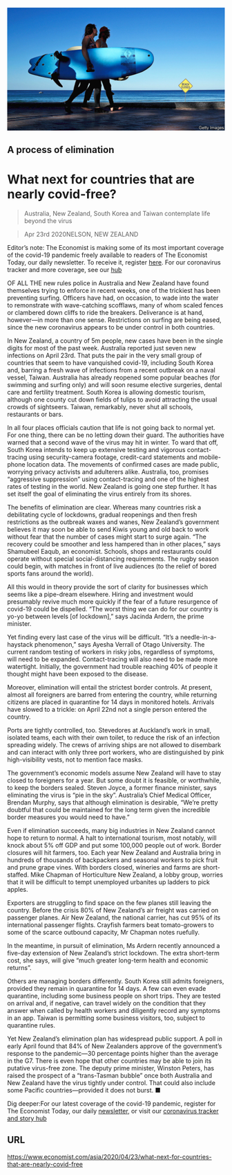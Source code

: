 ![](./images/20200425_ASP003_1.jpg)

## A process of elimination

# What next for countries that are nearly covid-free?

> Australia, New Zealand, South Korea and Taiwan contemplate life beyond the virus

> Apr 23rd 2020NELSON, NEW ZEALAND

Editor’s note: The Economist is making some of its most important coverage of the covid-19 pandemic freely available to readers of The Economist Today, our daily newsletter. To receive it, register [here](https://www.economist.com//newslettersignup). For our coronavirus tracker and more coverage, see our [hub](https://www.economist.com//coronavirus)

OF ALL THE new rules police in Australia and New Zealand have found themselves trying to enforce in recent weeks, one of the trickiest has been preventing surfing. Officers have had, on occasion, to wade into the water to remonstrate with wave-catching scofflaws, many of whom scaled fences or clambered down cliffs to ride the breakers. Deliverance is at hand, however—in more than one sense. Restrictions on surfing are being eased, since the new coronavirus appears to be under control in both countries.

In New Zealand, a country of 5m people, new cases have been in the single digits for most of the past week. Australia reported just seven new infections on April 23rd. That puts the pair in the very small group of countries that seem to have vanquished covid-19, including South Korea and, barring a fresh wave of infections from a recent outbreak on a naval vessel, Taiwan. Australia has already reopened some popular beaches (for swimming and surfing only) and will soon resume elective surgeries, dental care and fertility treatment. South Korea is allowing domestic tourism, although one county cut down fields of tulips to avoid attracting the usual crowds of sightseers. Taiwan, remarkably, never shut all schools, restaurants or bars.

In all four places officials caution that life is not going back to normal yet. For one thing, there can be no letting down their guard. The authorities have warned that a second wave of the virus may hit in winter. To ward that off, South Korea intends to keep up extensive testing and vigorous contact-tracing using security-camera footage, credit-card statements and mobile-phone location data. The movements of confirmed cases are made public, worrying privacy activists and adulterers alike. Australia, too, promises “aggressive suppression” using contact-tracing and one of the highest rates of testing in the world. New Zealand is going one step further. It has set itself the goal of eliminating the virus entirely from its shores.

The benefits of elimination are clear. Whereas many countries risk a debilitating cycle of lockdowns, gradual reopenings and then fresh restrictions as the outbreak waxes and wanes, New Zealand’s government believes it may soon be able to send Kiwis young and old back to work without fear that the number of cases might start to surge again. “The recovery could be smoother and less hampered than in other places,” says Shamubeel Eaqub, an economist. Schools, shops and restaurants could operate without special social-distancing requirements. The rugby season could begin, with matches in front of live audiences (to the relief of bored sports fans around the world).

All this would in theory provide the sort of clarity for businesses which seems like a pipe-dream elsewhere. Hiring and investment would presumably revive much more quickly if the fear of a future resurgence of covid-19 could be dispelled. “The worst thing we can do for our country is yo-yo between levels [of lockdown],” says Jacinda Ardern, the prime minister.

Yet finding every last case of the virus will be difficult. “It’s a needle-in-a-haystack phenomenon,” says Ayesha Verrall of Otago University. The current random testing of workers in risky jobs, regardless of symptoms, will need to be expanded. Contact-tracing will also need to be made more watertight. Initially, the government had trouble reaching 40% of people it thought might have been exposed to the disease.

Moreover, elimination will entail the strictest border controls. At present, almost all foreigners are barred from entering the country, while returning citizens are placed in quarantine for 14 days in monitored hotels. Arrivals have slowed to a trickle: on April 22nd not a single person entered the country.

Ports are tightly controlled, too. Stevedores at Auckland’s work in small, isolated teams, each with their own toilet, to reduce the risk of an infection spreading widely. The crews of arriving ships are not allowed to disembark and can interact with only three port workers, who are distinguished by pink high-visibility vests, not to mention face masks.

The government’s economic models assume New Zealand will have to stay closed to foreigners for a year. But some doubt it is feasible, or worthwhile, to keep the borders sealed. Steven Joyce, a former finance minister, says eliminating the virus is “pie in the sky”. Australia’s Chief Medical Officer, Brendan Murphy, says that although elimination is desirable, “We’re pretty doubtful that could be maintained for the long term given the incredible border measures you would need to have.”

Even if elimination succeeds, many big industries in New Zealand cannot hope to return to normal. A halt to international tourism, most notably, will knock about 5% off GDP and put some 100,000 people out of work. Border closures will hit farmers, too. Each year New Zealand and Australia bring in hundreds of thousands of backpackers and seasonal workers to pick fruit and prune grape vines. With borders closed, wineries and farms are short-staffed. Mike Chapman of Horticulture New Zealand, a lobby group, worries that it will be difficult to tempt unemployed urbanites up ladders to pick apples.

Exporters are struggling to find space on the few planes still leaving the country. Before the crisis 80% of New Zealand’s air freight was carried on passenger planes. Air New Zealand, the national carrier, has cut 95% of its international passenger flights. Crayfish farmers beat tomato-growers to some of the scarce outbound capacity, Mr Chapman notes ruefully.

In the meantime, in pursuit of elimination, Ms Ardern recently announced a five-day extension of New Zealand’s strict lockdown. The extra short-term cost, she says, will give “much greater long-term health and economic returns”.

Others are managing borders differently. South Korea still admits foreigners, provided they remain in quarantine for 14 days. A few can even evade quarantine, including some business people on short trips. They are tested on arrival and, if negative, can travel widely on the condition that they answer when called by health workers and diligently record any symptoms in an app. Taiwan is permitting some business visitors, too, subject to quarantine rules.

Yet New Zealand’s elimination plan has widespread public support. A poll in early April found that 84% of New Zealanders approve of the government’s response to the pandemic—30 percentage points higher than the average in the G7. There is even hope that other countries may be able to join its putative virus-free zone. The deputy prime minister, Winston Peters, has raised the prospect of a “trans-Tasman bubble” once both Australia and New Zealand have the virus tightly under control. That could also include some Pacific countries—provided it does not burst. ■

Dig deeper:For our latest coverage of the covid-19 pandemic, register for The Economist Today, our daily [newsletter](https://www.economist.com//newslettersignup), or visit our [coronavirus tracker and story hub](https://www.economist.com//coronavirus)

## URL

https://www.economist.com/asia/2020/04/23/what-next-for-countries-that-are-nearly-covid-free
